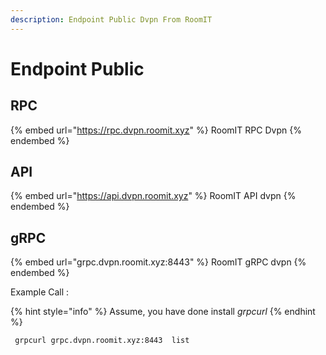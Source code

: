 ```yaml
---
description: Endpoint Public Dvpn From RoomIT
---
```


# Endpoint Public

## RPC
{% embed url="https://rpc.dvpn.roomit.xyz" %}
RoomIT RPC Dvpn
{% endembed %}

## API
{% embed url="https://api.dvpn.roomit.xyz" %}
RoomIT API dvpn
{% endembed %}

## gRPC
{% embed url="grpc.dvpn.roomit.xyz:8443" %}
RoomIT gRPC dvpn
{% endembed %}

Example Call :

{% hint style="info" %}
Assume, you have done install _grpcurl_
{% endhint %}

```bash
 grpcurl grpc.dvpn.roomit.xyz:8443  list
```

